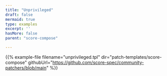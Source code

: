 ```yaml
---
title: "Unprivileged"
draft: false
mermaid: true
type: examples
excerpt: ''
hasMore: false
parent: "score-compose"

---
```


{{% example-file filename="unprivileged.tpl" dir="patch-templates/score-compose" githubUrl="https://github.com/score-spec/community-patchers/blob/main" %}}
